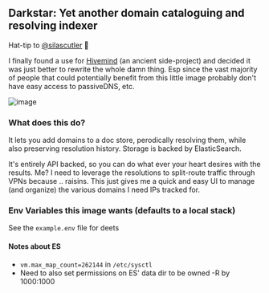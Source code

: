 ## Darkstar: Yet another domain cataloguing and resolving indexer
Hat-tip to [@silascutler](https://github.com/silascutler) :beers:

I finally found a use for [Hivemind]() (an ancient side-project) and decided it was just better to rewrite the whole damn thing. Esp since the vast majority of people that could potentially benefit from this little image probably don't have easy access to passiveDNS, etc.

![image](https://user-images.githubusercontent.com/2020115/85961728-70edc200-b97a-11ea-8f5e-446aaa0add11.png)

### What does this do?
It lets you add domains to a doc store, perodically resolving them, while also preserving resolution history. Storage is backed by ElasticSearch.

It's entirely API backed, so you can do what ever your heart desires with the results. Me? I need to leverage the resolutions to split-route traffic through VPNs because .. raisins. This just gives me a quick and easy UI to manage (and organize) the various domains I need IPs tracked for.

### Env Variables this image wants (defaults to a local stack)

See the `example.env` file for deets

#### Notes about ES
- `vm.max_map_count=262144` in `/etc/sysctl`
- Need to also set permissions on ES' data dir to be owned -R by 1000:1000